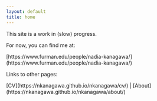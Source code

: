 ```yaml
---
layout: default
title: home
---
```


<p>This site is a work in (slow) progress. </p>
<p>For now, you can find me at:</p>
[https://www.furman.edu/people/nadia-kanagawa/](https://www.furman.edu/people/nadia-kanagawa/)
<p>Links to other pages:</p>
[CV](https://nkanagawa.github.io/nkanagawa/cv/) | [About](https://nkanagawa.github.io/nkanagawa/about/)
